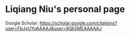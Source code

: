 # Liqiang Niu's personal page

Google Scholar: https://scholar.google.com/citations?user=FbJyUYoAAAAJ&user=9Qk5MEAAAAAJ
